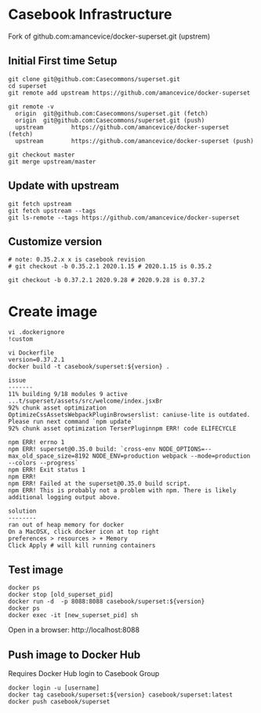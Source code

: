# Casebook Infrastructure

Fork of github.com:amancevice/docker-superset.git (upstrem)

## Initial First time Setup
```
git clone git@github.com:Casecommons/superset.git
cd superset
git remote add upstream https://github.com/amancevice/docker-superset

git remote -v
  origin  git@github.com:Casecommons/superset.git (fetch)
  origin  git@github.com:Casecommons/superset.git (push)
  upstream        https://github.com/amancevice/docker-superset (fetch)
  upstream        https://github.com/amancevice/docker-superset (push)

git checkout master
git merge upstream/master
```

## Update with upstream
```
git fetch upstream
git fetch upstream --tags
git ls-remote --tags https://github.com/amancevice/docker-superset
```

## Customize version
```
# note: 0.35.2.x x is casebook revision
# git checkout -b 0.35.2.1 2020.1.15 # 2020.1.15 is 0.35.2

git checkout -b 0.37.2.1 2020.9.28 # 2020.9.28 is 0.37.2

```

# Create image
```
vi .dockerignore
!custom

vi Dockerfile
version=0.37.2.1
docker build -t casebook/superset:${version} .
```

```
issue
-------
11% building 9/18 modules 9 active ...t/superset/assets/src/welcome/index.jsxBr 
92% chunk asset optimization OptimizeCssAssetsWebpackPluginBrowserslist: caniuse-lite is outdated. Please run next command `npm update`
92% chunk asset optimization TerserPluginnpm ERR! code ELIFECYCLE

npm ERR! errno 1
npm ERR! superset@0.35.0 build: `cross-env NODE_OPTIONS=--max_old_space_size=8192 NODE_ENV=production webpack --mode=production --colors --progress`
npm ERR! Exit status 1
npm ERR!
npm ERR! Failed at the superset@0.35.0 build script.
npm ERR! This is probably not a problem with npm. There is likely additional logging output above.

solution
--------
ran out of heap memory for docker
On a MacOSX, click docker icon at top right
preferences > resources > + Memory
Click Apply # will kill running containers
```

## Test image
```
docker ps
docker stop [old_superset_pid]
docker run -d  -p 8088:8088 casebook/superset:${version}
docker ps
docker exec -it [new_superset_pid] sh
```

Open in a browser: http://localhost:8088

## Push image to Docker Hub
Requires Docker Hub login to Casebook Group
```
docker login -u [username]
docker tag casebook/superset:${version} casebook/superset:latest
docker push casebook/superset
```
